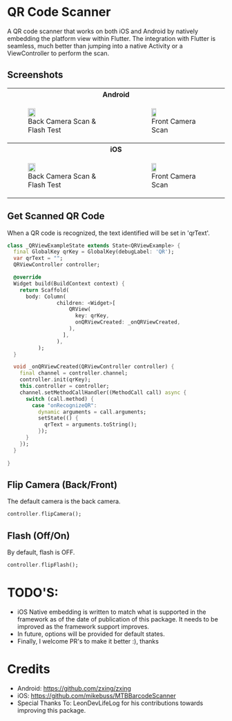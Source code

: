 # QR Code Scanner

A QR code scanner that works on both iOS and Android by natively embedding the platform view within Flutter. The integration with Flutter is seamless, much better than jumping into a native Activity or a ViewController to perform the scan.


## Screenshots
<table>
<tr>
<th colspan="2">
Android
</th>
</tr>

<tr>
<td>
<p align="center">
<figure>
<img src="/.resources/android_back_camera_flash.gif" width="30%" height="30%">
<figcaption>Back Camera Scan & Flash Test</figcaption>
</figure>
</p>
</td>
<td>
<p align="center">
<figure>
<img src="/.resources/android_front_camera_scan.gif" width="30%" height="30%">
<figcaption>Front Camera Scan</figcaption>
</figure>
</p>
</td>
</tr>

<tr>
<th colspan="2">
iOS
</th>
</tr>

<tr>
<td>
<p align="center">
<figure>
<img src="/.resources/ios_back_camera_flash.gif" width="30%" height="30%">
<figcaption>Back Camera Scan & Flash Test</figcaption>
</figure> 
</p>
</td>
<td>
<p align="center">
<figure>
<img src="/.resources/ios_front_camera_scan.gif" width="30%" height="30%">
<figcaption>Front Camera Scan</figcaption>
</figure>
</p>
</td>
</tr>

</table>

## Get Scanned QR Code

When a QR code is recognized, the text identified will be set in 'qrText'.

```dart
class _QRViewExampleState extends State<QRViewExample> {
  final GlobalKey qrKey = GlobalKey(debugLabel: 'QR');
  var qrText = "";
  QRViewController controller;

  @override
  Widget build(BuildContext context) {
    return Scaffold(
      body: Column(
                children: <Widget>[
                    QRView(
                      key: qrKey,
                      onQRViewCreated: _onQRViewCreated,
                    ),          
                  ],
                ),
          );
  }

  void _onQRViewCreated(QRViewController controller) {
    final channel = controller.channel;
    controller.init(qrKey);
    this.controller = controller;
    channel.setMethodCallHandler((MethodCall call) async {
      switch (call.method) {
        case "onRecognizeQR":
          dynamic arguments = call.arguments;
          setState(() {
            qrText = arguments.toString();
          });
      }
    });
  }
  
}
```
## Flip Camera (Back/Front)
The default camera is the back camera.
```dart
controller.flipCamera();
```

## Flash (Off/On)
By default, flash is OFF.
```dart
controller.flipFlash();
```

# TODO'S:
* iOS Native embedding is written to match what is supported in the framework as of the date of publication of this package. It needs to be improved as the framework support improves.
* In future, options will be provided for default states.
* Finally, I welcome PR's to make it better :), thanks

# Credits
* Android: https://github.com/zxing/zxing
* iOS: https://github.com/mikebuss/MTBBarcodeScanner
* Special Thanks To: LeonDevLifeLog for his contributions towards improving this package.